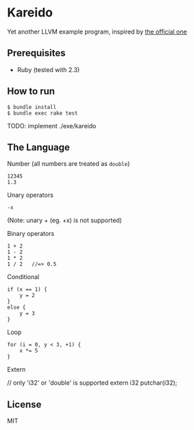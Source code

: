 # Kareido

Yet another LLVM example program, inspired by [the official one](http://llvm.org/docs/tutorial/)

## Prerequisites

- Ruby (tested with 2.3)

## How to run

```
$ bundle install
$ bundle exec rake test
```

TODO: implement ./exe/kareido

## The Language

Number (all numbers are treated as `double`)

	12345
	1.3

Unary operators

	-x
  (Note: unary + (eg. +x) is not supported)

Binary operators

	1 + 2
	1 - 2
	1 * 2
	1 / 2   //=> 0.5

Conditional

	if (x == 1) {
		y = 2
	}
	else {
		y = 3
	}

Loop

	for (i = 0, y < 3, +1) {
		x *= 5
	}

Extern

  // only 'i32' or 'double' is supported
  extern i32 putchar(i32);

## License

MIT
